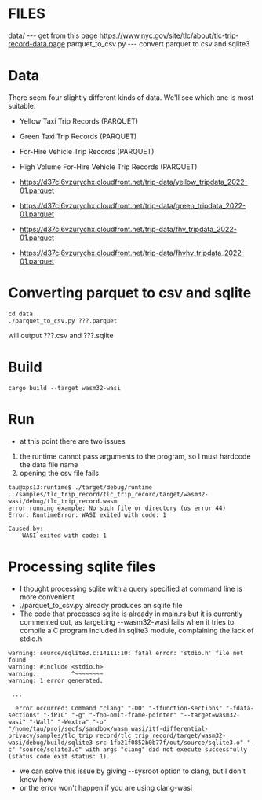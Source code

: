 # FILES

data/ --- get from this page https://www.nyc.gov/site/tlc/about/tlc-trip-record-data.page
  parquet_to_csv.py --- convert parquet to csv and sqlite3
  
# Data

There seem four slightly different kinds of data. 
We'll see which one is most suitable.

* Yellow Taxi Trip Records (PARQUET)
* Green Taxi Trip Records (PARQUET)
* For-Hire Vehicle Trip Records (PARQUET)
* High Volume For-Hire Vehicle Trip Records (PARQUET)

* https://d37ci6vzurychx.cloudfront.net/trip-data/yellow_tripdata_2022-01.parquet
* https://d37ci6vzurychx.cloudfront.net/trip-data/green_tripdata_2022-01.parquet
* https://d37ci6vzurychx.cloudfront.net/trip-data/fhv_tripdata_2022-01.parquet
* https://d37ci6vzurychx.cloudfront.net/trip-data/fhvhv_tripdata_2022-01.parquet
  
# Converting parquet to csv and sqlite

```
cd data
./parquet_to_csv.py ???.parquet 
```

will output ???.csv and ???.sqlite

# Build

```
cargo build --target wasm32-wasi
```

# Run

* at this point there are two issues
1. the runtime cannot pass arguments to the program, so I must hardcode the data file name
2. opening the csv file fails
```
tau@xps13:runtime$ ./target/debug/runtime ../samples/tlc_trip_record/tlc_trip_record/target/wasm32-wasi/debug/tlc_trip_record.wasm
error running example: No such file or directory (os error 44)
Error: RuntimeError: WASI exited with code: 1

Caused by:
    WASI exited with code: 1
```


# Processing sqlite files

* I thought processing sqlite with a query specified at command line is more convenient
* ./parquet_to_csv.py already produces an sqlite file
* The code that processes sqlite is already in main.rs but it is currently commented out, as targetting --wasm32-wasi fails when it tries to compile a C program included in sqlite3 module, complaining the lack of stdio.h

```
warning: source/sqlite3.c:14111:10: fatal error: 'stdio.h' file not found
warning: #include <stdio.h>
warning:          ^~~~~~~~~
warning: 1 error generated.

 ...
 
  error occurred: Command "clang" "-O0" "-ffunction-sections" "-fdata-sections" "-fPIC" "-g" "-fno-omit-frame-pointer" "--target=wasm32-wasi" "-Wall" "-Wextra" "-o" "/home/tau/proj/secfs/sandbox/wasm_wasi/itf-differential-privacy/samples/tlc_trip_record/tlc_trip_record/target/wasm32-wasi/debug/build/sqlite3-src-1fb21f0852b0b77f/out/source/sqlite3.o" "-c" "source/sqlite3.c" with args "clang" did not execute successfully (status code exit status: 1). 
```

* we can solve this issue by giving --sysroot option to clang, but I don't know how
* or the error won't happen if you are using clang-wasi
